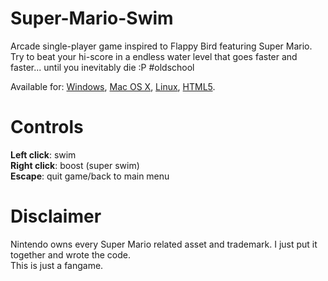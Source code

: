 # Super-Mario-Swim
Arcade single-player game inspired to Flappy Bird featuring Super Mario.  
Try to beat your hi-score in a endless water level that goes faster and faster... until you inevitably die :P \#oldschool
  
Available for: <a href="https://drive.google.com/open?id=1GOv910S7eEhUjNNUI2NO1pQqytQ_KAUe">Windows</a>, <a href="https://drive.google.com/open?id=1sGoVy5U-2wJSYXC_DE_tcJ6dH349HWHY">Mac OS X</a>, <a href="https://drive.google.com/open?id=1-l-CDagsuJ1wLYnQk-qt-_jZl3ikmtY9">Linux</a>, <a href="https://drive.google.com/open?id=1S-SVKmaA53XWBy3Ie6s_99dxwe6q9xB_">HTML5</a>.    
  
# Controls
**Left click**: swim  
**Right click**: boost (super swim)  
**Escape**: quit game/back to main menu  

# Disclaimer
Nintendo owns every Super Mario related asset and trademark. I just put it together and wrote the code.  
This is just a fangame.
